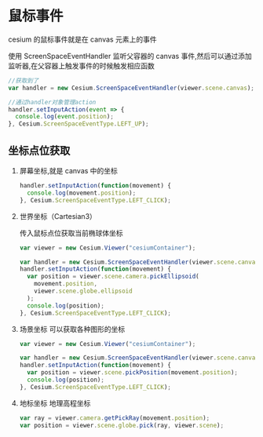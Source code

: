 # 鼠标事件

cesium 的鼠标事件就是在 canvas 元素上的事件

使用 ScreenSpaceEventHandler 监听父容器的 canvas 事件,然后可以通过添加监听器,在父容器上触发事件的时候触发相应函数

```js
//获取到了
var handler = new Cesium.ScreenSpaceEventHandler(viewer.scene.canvas);

//通过handler对象管理action
handler.setInputAction(event => {
  console.log(event.position);
}, Cesium.ScreenSpaceEventType.LEFT_UP);
```

## 坐标点位获取

1. 屏幕坐标,就是 canvas 中的坐标

   ```js
   handler.setInputAction(function(movement) {
     console.log(movement.position);
   }, Cesium.ScreenSpaceEventType.LEFT_CLICK);
   ```

2. 世界坐标（Cartesian3）

   传入鼠标点位获取当前椭球体坐标

   ```js
   var viewer = new Cesium.Viewer("cesiumContainer");

   var handler = new Cesium.ScreenSpaceEventHandler(viewer.scene.canvas);
   handler.setInputAction(function(movement) {
     var position = viewer.scene.camera.pickEllipsoid(
       movement.position,
       viewer.scene.globe.ellipsoid
     );
     console.log(position);
   }, Cesium.ScreenSpaceEventType.LEFT_CLICK);
   ```

3. 场景坐标
   可以获取各种图形的坐标

   ```js
   var viewer = new Cesium.Viewer("cesiumContainer");

   var handler = new Cesium.ScreenSpaceEventHandler(viewer.scene.canvas);
   handler.setInputAction(function(movement) {
     var position = viewer.scene.pickPosition(movement.position);
     console.log(position);
   }, Cesium.ScreenSpaceEventType.LEFT_CLICK);
   ```

4. 地标坐标 地理高程坐标

   ```js
   var ray = viewer.camera.getPickRay(movement.position);
   var position = viewer.scene.globe.pick(ray, viewer.scene);
   ```
